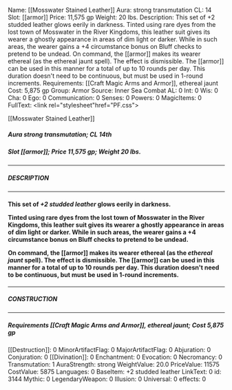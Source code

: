 Name: [[Mosswater Stained Leather]]
Aura: strong transmutation
CL: 14
Slot: [[armor]]
Price: 11,575 gp
Weight: 20 lbs.
Description: This set of +2 studded leather glows eerily in darkness. Tinted using rare dyes from the lost town of Mosswater in the River Kingdoms, this leather suit gives its wearer a ghostly appearance in areas of dim light or darker. While in such areas, the wearer gains a +4 circumstance bonus on Bluff checks to pretend to be undead. On command, the [[armor]] makes its wearer ethereal (as the ethereal jaunt spell). The effect is dismissible. The [[armor]] can be used in this manner for a total of up to 10 rounds per day. This duration doesn't need to be continuous, but must be used in 1-round increments.
Requirements: [[Craft Magic Arms and Armor]], ethereal jaunt
Cost: 5,875 gp
Group: Armor
Source: Inner Sea Combat
AL: 0
Int: 0
Wis: 0
Cha: 0
Ego: 0
Communication: 0
Senses: 0
Powers: 0
MagicItems: 0
FullText: <link rel="stylesheet"href="PF.css"><div class="heading"><p class="alignleft">[[Mosswater Stained Leather]]</p><div style="clear: both;"></div></div><div><h5><b>Aura </b>strong transmutation; <b>CL </b>14th</h5><h5><b>Slot </b>[[armor]]; <b>Price </b>11,575 gp; <b>Weight </b>20 lbs.</h5></div><hr/><div><h5><b>DESCRIPTION</b></h5></div><hr/><div><h4><p>This set of <i>+2 studded leather</i> glows eerily in darkness.</p><p>Tinted using rare dyes from the lost town of Mosswater in the River Kingdoms, this leather suit gives its wearer a ghostly appearance in areas of dim light or darker. While in such areas, the wearer gains a +4 circumstance bonus on Bluff checks to pretend to be undead.</p><p>On command, the [[armor]] makes its wearer ethereal (as the <i>ethereal jaunt</i> spell). The effect is dismissible. The [[armor]] can be used in this manner for a total of up to 10 rounds per day. This duration doesn't need to be continuous, but must be used in 1-round increments.</p></h4></div><hr/><div><h5><b>CONSTRUCTION</b></h5></div><hr/><div><h5><b>Requirements </b>[[Craft Magic Arms and Armor]], <i>ethereal jaunt</i>; <b>Cost </b>5,875 gp</h5></div>
[[Destruction]]: 0
MinorArtifactFlag: 0
MajorArtifactFlag: 0
Abjuration: 0
Conjuration: 0
[[Divination]]: 0
Enchantment: 0
Evocation: 0
Necromancy: 0
Transmutation: 1
AuraStrength: strong
WeightValue: 20.0
PriceValue: 11575
CostValue: 5875
Languages: 0
BaseItem: +2 studded leather
LinkText: 0
id: 3144
Mythic: 0
LegendaryWeapon: 0
Illusion: 0
Universal: 0
effects: 0
